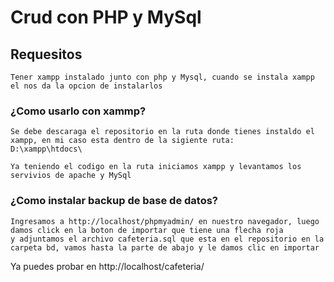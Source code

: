 # Crud con PHP y MySql


## Requesitos
```
Tener xampp instalado junto con php y Mysql, cuando se instala xampp el nos da la opcion de instalarlos
```

### ¿Como usarlo con xammp?
```
Se debe descaraga el repositorio en la ruta donde tienes instaldo el xampp, en mi caso esta dentro de la sigiente ruta:
D:\xampp\htdocs\

Ya teniendo el codigo en la ruta iniciamos xampp y levantamos los servivios de apache y MySql

```

### ¿Como instalar backup de base de datos?
```
Ingresamos a http://localhost/phpmyadmin/ en nuestro navegador, luego damos click en la boton de importar que tiene una flecha roja  
y adjuntamos el archivo cafeteria.sql que esta en el repositorio en la carpeta bd, vamos hasta la parte de abajo y le damos clic en importar 

```

Ya puedes probar en http://localhost/cafeteria/ 
